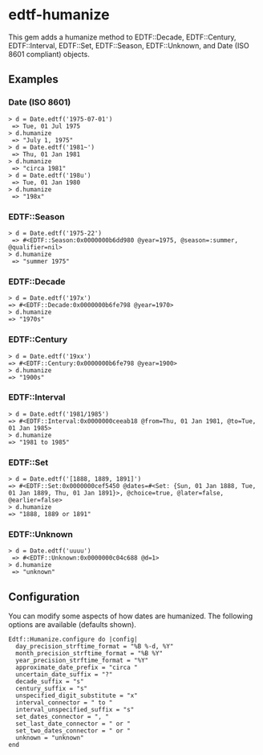 # edtf-humanize

This gem adds a humanize method to EDTF::Decade, EDTF::Century, EDTF::Interval, EDTF::Set, EDTF::Season, EDTF::Unknown, and Date (ISO 8601 compliant) objects.

## Examples


### Date (ISO 8601)

```
> d = Date.edtf('1975-07-01')
 => Tue, 01 Jul 1975 
> d.humanize
 => "July 1, 1975"
> d = Date.edtf('1981~')
 => Thu, 01 Jan 1981 
> d.humanize
 => "circa 1981" 
> d = Date.edtf('198u')
 => Tue, 01 Jan 1980 
> d.humanize
 => "198x"
 ```

### EDTF::Season

```
> d = Date.edtf('1975-22')
 => #<EDTF::Season:0x0000000b6dd980 @year=1975, @season=:summer, @qualifier=nil> 
> d.humanize
 => "summer 1975" 
 ```

### EDTF::Decade

 ```
> d = Date.edtf('197x')
 => #<EDTF::Decade:0x0000000b6fe798 @year=1970> 
> d.humanize
 => "1970s" 
 ```
 
### EDTF::Century

 ```
> d = Date.edtf('19xx')
 => #<EDTF::Century:0x0000000b6fe798 @year=1900> 
> d.humanize
 => "1900s" 
 ```

### EDTF::Interval

 ```
> d = Date.edtf('1981/1985')
 => #<EDTF::Interval:0x0000000ceeab18 @from=Thu, 01 Jan 1981, @to=Tue, 01 Jan 1985>
> d.humanize
 => "1981 to 1985"
 ```

### EDTF::Set

 ```
> d = Date.edtf('[1888, 1889, 1891]')
 => #<EDTF::Set:0x0000000cef5450 @dates=#<Set: {Sun, 01 Jan 1888, Tue, 01 Jan 1889, Thu, 01 Jan 1891}>, @choice=true, @later=false, @earlier=false>
> d.humanize
 => "1888, 1889 or 1891"
 ```

### EDTF::Unknown

```
> d = Date.edtf('uuuu')
 => #<EDTF::Unknown:0x0000000c04c688 @d=1>
> d.humanize
 => "unknown"
```

## Configuration

You can modify some aspects of how dates are humanized. The following options are available (defaults shown).

```
Edtf::Humanize.configure do |config|
  day_precision_strftime_format = "%B %-d, %Y"
  month_precision_strftime_format = "%B %Y"
  year_precision_strftime_format = "%Y"
  approximate_date_prefix = "circa "
  uncertain_date_suffix = "?"
  decade_suffix = "s"
  century_suffix = "s"
  unspecified_digit_substitute = "x"
  interval_connector = " to "
  interval_unspecified_suffix = "s"
  set_dates_connector = ", "
  set_last_date_connector = " or "
  set_two_dates_connector = " or "
  unknown = "unknown"
end
```
 
